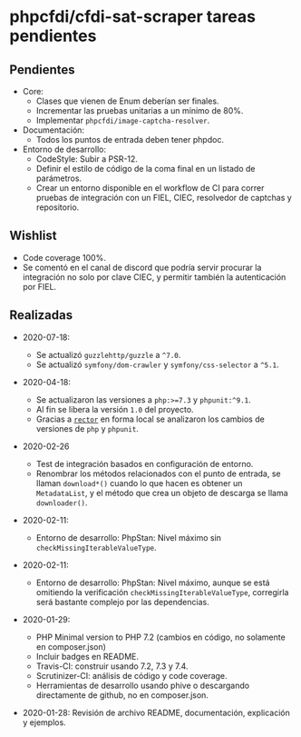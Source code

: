 # phpcfdi/cfdi-sat-scraper tareas pendientes

## Pendientes

- Core:
    - Clases que vienen de Enum deberían ser finales.
    - Incrementar las pruebas unitarias a un mínimo de 80%.
    - Implementar `phpcfdi/image-captcha-resolver`.
- Documentación:
    - Todos los puntos de entrada deben tener phpdoc.
- Entorno de desarrollo:
    - CodeStyle: Subir a PSR-12.
    - Definir el estilo de código de la coma final en un listado de parámetros.
    - Crear un entorno disponible en el workflow de CI para correr pruebas de integración
      con un FIEL, CIEC, resolvedor de captchas y repositorio.

## Wishlist

- Code coverage 100%.
- Se comentó en el canal de discord que podría servir procurar la integración no solo por clave CIEC,
  y permitir también la autenticación por FIEL.

## Realizadas

- 2020-07-18:
    - Se actualizó `guzzlehttp/guzzle` a `^7.0`.
    - Se actualizó `symfony/dom-crawler` y `symfony/css-selector` a `^5.1`.

- 2020-04-18:
    - Se actualizaron las versiones a `php:>=7.3` y `phpunit:^9.1`.
    - Al fin se libera la versión `1.0` del proyecto.
    - Gracias a [`rector`](https://github.com/rectorphp/rector/) en forma local se analizaron
      los cambios de versiones de `php` y `phpunit`.

- 2020-02-26
    - Test de integración basados en configuración de entorno.
    - Renombrar los métodos relacionados con el punto de entrada, se llaman `download*()` cuando lo que hacen es
      obtener un `MetadataList`, y el método que crea un objeto de descarga se llama `downloader()`.

- 2020-02-11:
    - Entorno de desarrollo: PhpStan: Nivel máximo sin `checkMissingIterableValueType`.

- 2020-02-11:
    - Entorno de desarrollo: PhpStan: Nivel máximo, aunque se está omitiendo la verificación
      `checkMissingIterableValueType`, corregirla será bastante complejo por las dependencias.

- 2020-01-29:
    - PHP Minimal version to PHP 7.2 (cambios en código, no solamente en composer.json)
    - Incluir badges en README.
    - Travis-CI: construir usando 7.2, 7.3 y 7.4.
    - Scrutinizer-CI: análisis de código y code coverage.
    - Herramientas de desarrollo usando phive o descargando directamente de github, no en composer.json.

- 2020-01-28: Revisión de archivo README, documentación, explicación y ejemplos.

